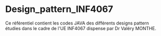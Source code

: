 # Design_pattern_INF4067
Ce référentiel contient les codes JAVA des différents designs pattern étudies dans le cadre de l'UE INF4067 dispense par Dr Valéry MONTHE.

